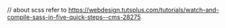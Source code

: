 // about scss refer to https://webdesign.tutsplus.com/tutorials/watch-and-compile-sass-in-five-quick-steps--cms-28275